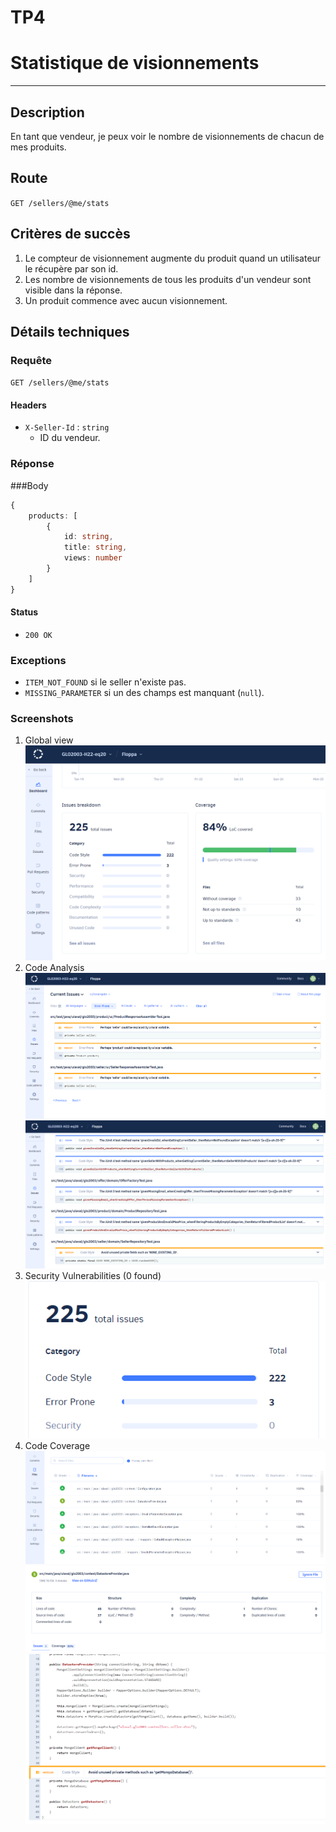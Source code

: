 # TP4

# Statistique de visionnements
****
## Description

En tant que vendeur, je peux voir le nombre de visionnements de chacun de mes produits.
## Route
`GET /sellers/@me/stats`

## Critères de succès

1. Le compteur de visionnement augmente du produit quand un utilisateur le récupère par son id.
2. Les nombre de visionnements de tous les produits d'un vendeur sont visible dans la réponse.
3. Un produit commence avec aucun visionnement.

## Détails techniques
### Requête

`GET /sellers/@me/stats`

#### Headers

- `X-Seller-Id` : `string`
    - ID du vendeur.
### Réponse
###Body
```ts
{
    products: [
        {
            id: string,
            title: string,
            views: number
        }
    ]
}
```

#### Status

- `200 OK`

### Exceptions

- `ITEM_NOT_FOUND` si le seller n'existe pas.
- `MISSING_PARAMETER` si un des champs est manquant (`null`).

### Screenshots
1. Global view
   ![Alt text](tp4_screenshots/global-vue.PNG?raw=true "1. Global view")
2. Code Analysis
   ![Alt text](tp4_screenshots/error-prone.PNG?raw=true "2. Code Analysis")
   ![Alt text](tp4_screenshots/code-style.PNG?raw=true "2. Code Analysis")
3. Security Vulnerabilities (0 found)
   ![Alt text](tp4_screenshots/security.PNG?raw=true "3. Security")
4. Code Coverage
   ![Alt text](tp4_screenshots/test-coverage.PNG?raw=true "3. Issue 1")
   ![Alt text](tp4_screenshots/test-example-coverage.PNG?raw=true "3. Issue 2")
   ![Alt text](tp4_screenshots/example-datastore-provider.PNG?raw=true "3. Issue 3")